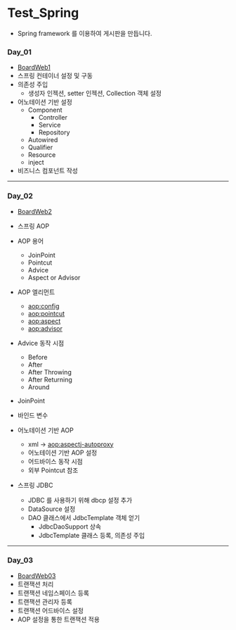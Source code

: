 # Test_Spring

* Spring framework 를 이용하여 게시판을 만듭니다. 

### Day_01 
  * [BoardWeb1](https://github.com/Hyunsoo-dev/Test_Spring/tree/master/BoardWeb)
  * 스프링 컨테이너 설정 및 구동
  * 의존성 주입
    * 생성자 인젝션, setter 인젝션, Collection 객체 설정
  * 어노테이션 기반 설정
    * Component
      * Controller
      * Service
      * Repository
    * Autowired
    * Qualifier
    * Resource
    * inject 
  * 비즈니스 컴포넌트 작성

---
### Day_02
  * [BoardWeb2](https://github.com/Hyunsoo-dev/Test_Spring/tree/master/BoardWeb2)
  * 스프링 AOP
  * AOP 용어 
    * JoinPoint
    * Pointcut 
    * Advice
    * Aspect or Advisor 
  
  * AOP 엘리먼트
    * <aop:config>
    * <aop:pointcut>
    * <aop:aspect>
    * <aop:advisor>
   
  * Advice 동작 시점
    * Before
    * After
    * After Throwing
    * After Returning
    * Around
   
  * JoinPoint 
  * 바인드 변수
  
  * 어노테이션 기반 AOP
    * xml ->  <aop:aspectj-autoproxy>
    * 어노테이션 기반 AOP 설정
    * 어드바이스 동작 시점 
    * 외부 Pointcut 참조
 
 * 스프링 JDBC 
   * JDBC 를 사용하기 위해 dbcp 설정 추가
   * DataSource 설정 
   * DAO 클래스에서 JdbcTemplate 객체 얻기 
     * JdbcDaoSupport 상속 
     * JdbcTemplate 클래스 <bean> 등록, 의존성 주입
 
 ---
 ### Day_03
  * [BoardWeb03](https://github.com/Hyunsoo-dev/Test_Spring/tree/master/BoardWeb3)
  * 트랜잭션 처리
  * 트랜잭션 네임스페이스 등록 
  * 트랜잭션 관리자 등록 
  * 트랜잭션 어드바이스 설정 
  * AOP 설정을 통한 트랜잭션 적용 

